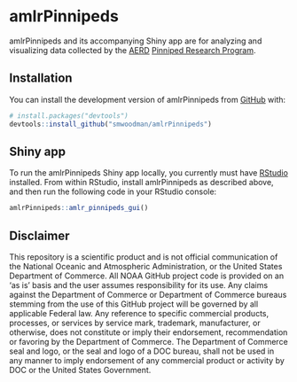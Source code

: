 # amlrPinnipeds

<!-- badges: start -->

<!-- badges: end -->

amlrPinnipeds and its accompanying Shiny app are for analyzing and visualizing data collected by the [AERD](https://www.fisheries.noaa.gov/about/antarctic-ecosystem-research-division-southwest-fisheries-science-center) [Pinniped Research Program](https://www.fisheries.noaa.gov/international/science-data/pinniped-research-antarctic).

## Installation

You can install the development version of amlrPinnipeds from [GitHub](https://github.com/) with:

``` r
# install.packages("devtools")
devtools::install_github("smwoodman/amlrPinnipeds")
```

## Shiny app

To run the amlrPinnipeds Shiny app locally, you currently must have [RStudio](https://www.rstudio.com/products/rstudio/download/#download) installed. From within RStudio, install amlrPinnipeds as described above, and then run the following code in your RStudio console:

``` r
amlrPinnipeds::amlr_pinnipeds_gui()
```

## Disclaimer

This repository is a scientific product and is not official communication of the National Oceanic and Atmospheric Administration, or the United States Department of Commerce. All NOAA GitHub project code is provided on an ‘as is’ basis and the user assumes responsibility for its use. Any claims against the Department of Commerce or Department of Commerce bureaus stemming from the use of this GitHub project will be governed by all applicable Federal law. Any reference to specific commercial products, processes, or services by service mark, trademark, manufacturer, or otherwise, does not constitute or imply their endorsement, recommendation or favoring by the Department of Commerce. The Department of Commerce seal and logo, or the seal and logo of a DOC bureau, shall not be used in any manner to imply endorsement of any commercial product or activity by DOC or the United States Government.

